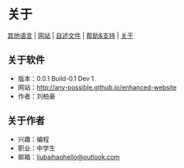 # 关于

[其他语言](../About.Languages.md) | [网站](http://any-possible.github.io/enhanced-website) | [自述文件](README.md) | [帮助&支持](Help-Support.md) | [关于](About.md)

## 关于软件
- 版本：0.0.1 Build-0.1 Dev 1
- 网站：<http://any-possible.github.io/enhanced-website>
- 作者：刘柏豪

## 关于作者
- 兴趣：编程
- 职业：中学生
- 邮箱：<liubaihaohello@outlook.com>
